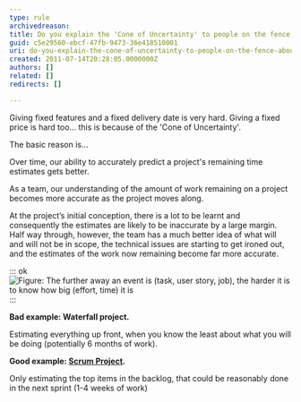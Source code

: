 ```yaml
---
type: rule
archivedreason: 
title: Do you explain the 'Cone of Uncertainty' to people on the fence about Agile?
guid: c5e29560-ebcf-47fb-9473-36e418510001
uri: do-you-explain-the-cone-of-uncertainty-to-people-on-the-fence-about-agile
created: 2011-07-14T20:28:05.0000000Z
authors: []
related: []
redirects: []

---
```


Giving fixed features and a fixed delivery date is very hard. Giving a fixed price is hard too... this is because of the 'Cone of Uncertainty'.

The basic reason is...

<!--endintro-->

Over time, our ability to accurately predict a project's remaining time estimates gets better.

As a team, our understanding of the amount of work remaining on a project becomes more accurate as the project moves along.

At the project’s initial conception, there is a lot to be learnt and consequently the estimates are likely to be inaccurate by a large margin. Half way through, however, the team has a much better idea of what will and will not be in scope, the technical issues are starting to get ironed out, and the estimates of the work now remaining become far more accurate.

::: ok  
![Figure: The further away an event is (task, user story, job), the harder it is to know how big (effort, time) it is](396294\_Cone-of-Uncertainty.jpg)  
:::



**Bad example: Waterfall project.**

Estimating everything up front, when you know the least about what you will be doing (potentially 6 months of work).



**Good example: [Scrum Project](http://www.ssw.com.au/ssw/consulting/scrum.aspx).**

Only estimating the top items in the backlog, that could be reasonably done in the next sprint (1-4 weeks of work)
